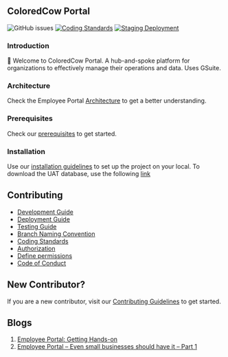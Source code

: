 ## ColoredCow Portal

![GitHub issues](https://img.shields.io/github/issues/coloredcow/portal)
[![Coding Standards](https://github.com/coloredcow/portal/actions/workflows/coding-standards.yml/badge.svg?branch=master)](https://github.com/coloredcow/portal/actions/workflows/coding-standards.yml)
[![Staging Deployment](https://github.com/ColoredCow/portal/actions/workflows/staging-deployment.yml/badge.svg)](https://github.com/ColoredCow/portal/actions/workflows/staging-deployment.yml)

### Introduction

:wave: Welcome to ColoredCow Portal. A hub-and-spoke platform for organizations to effectively manage their operations and data. Uses GSuite.

### Architecture

Check the Employee Portal [Architecture](https://docs.google.com/presentation/d/1R6v-6Ata4N89G9W8DPS3qUQqwd-MO5ymGJeyXvD2kpo/edit#slide=id.ge4e7bf2453_0_67) to get a better understanding.

### Prerequisites

Check our [prerequisites](./docs/prerequisites.md) to get started.

### Installation

Use our [installation guidelines](./docs/installation.md) to set up the project on your local.
To download the UAT database, use the following [link]((https://drive.google.com/file/d/1LQ2Cqd9dbY8G1WqsbfmF2D5h8rMarKjm/view?usp=sharing)) 

## Contributing

- [Development Guide](./docs/development.md)
- [Deployment Guide](./docs/deployment.md)
- [Testing Guide](./docs/testing.md)
- [Branch Naming Convention](./docs/branch-naming-convention.md)
- [Coding Standards](./docs/coding-standards.md)
- [Authorization](./docs/authorization.md)
- [Define permissions](./docs/roles-and-permissions.md)
- [Code of Conduct](CODE_OF_CONDUCT.md)  
  
## New Contributor?  
  
If you are a new contributor, visit our [Contributing Guidelines](./docs/contributing.md) to get started.

## Blogs

1. [Employee Portal: Getting Hands-on](https://coloredcow.com/employee-portal-getting-hands-on)
2. [Employee Portal – Even small businesses should have it – Part 1](https://coloredcow.com/employee-portal-even-small-businesses-part-1)


